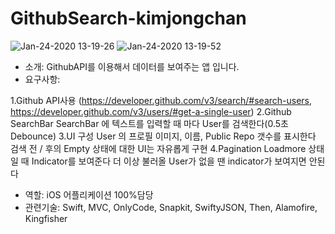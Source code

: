 # GithubSearch-kimjongchan

![Jan-24-2020 13-19-26](https://user-images.githubusercontent.com/34432988/73044306-69e2f500-3eac-11ea-992c-8f96563baeea.gif)
![Jan-24-2020 13-19-52](https://user-images.githubusercontent.com/34432988/73044305-69e2f500-3eac-11ea-92d9-50683ec46664.gif)

- 소개: GithubAPI를 이용해서 데이터를 보여주는 앱 입니다. 
- 요구사항: 

1.Github API사용 
(https://developer.github.com/v3/search/#search-users, https://developer.github.com/v3/users/#get-a-single-user)
2.Github SearchBar
SearchBar 에 텍스트를 입력할 때 마다 User를 검색한다(0.5초 Debounce)
3.UI 구성 
User 의 프로필 이미지, 이름, Public Repo 갯수를 표시한다
검색 전 / 후의 Empty 상태에 대한 UI는 자유롭게 구현
4.Pagination
Loadmore 상태일 때 Indicator를 보여준다
더 이상 불러올 User가 없을 땐 indicator가 보여지면 안된다

- 역할: iOS 어플리케이션 100%담당
- 관련기술: Swift, MVC, OnlyCode, Snapkit, SwiftyJSON, Then, Alamofire, Kingfisher
